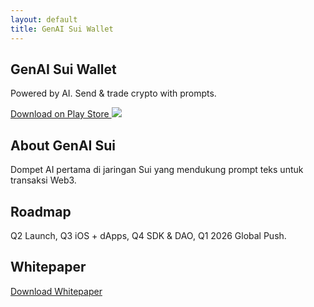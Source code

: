 ```yaml
---
layout: default
title: GenAI Sui Wallet
---
```


<section id="home" class="min-h-screen text-center px-4">
  <h1 class="text-4xl md:text-6xl font-bold mb-4">GenAI Sui Wallet</h1>
  <p class="text-lg md:text-xl max-w-xl mx-auto mb-6">
    Powered by AI. Send & trade crypto with prompts.
  </p>
  <a href="#" class="bg-blue-500 hover:bg-blue-600 text-white py-3 px-6 rounded-lg shadow">
    Download on Play Store
  </a>
  <img src="assets/mockup.png" class="mt-12 w-80 md:w-96 mx-auto" />
</section>

<section id="about" class="bg-gray-800 py-16 px-6 text-center">
  <h2 class="text-3xl font-bold mb-6">About GenAI Sui</h2>
  <p>Dompet AI pertama di jaringan Sui yang mendukung prompt teks untuk transaksi Web3.</p>
</section>

<section id="roadmap" class="bg-gray-900 py-16 px-6 text-center">
  <h2 class="text-3xl font-bold mb-6">Roadmap</h2>
  <p>Q2 Launch, Q3 iOS + dApps, Q4 SDK & DAO, Q1 2026 Global Push.</p>
</section>

<section id="whitepaper" class="bg-gray-800 py-16 px-6 text-center">
  <h2 class="text-3xl font-bold mb-6">Whitepaper</h2>
  <a href="whitepaper.pdf" class="text-blue-400 hover:underline">Download Whitepaper</a>
</section>
